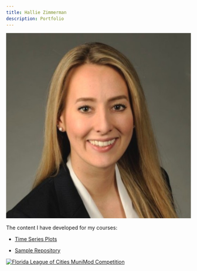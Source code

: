 ```yaml
---
title: Hallie Zimmerman
description: Portfolio
---
```


![My Picture](/pics/HAZHeadshot.jfif/)

The content I have developed for my courses:

- [Time Series Plots](/TimeSeries/index.md)

- [Sample Repository](https://github.com/hallieberrry/Reproducible-Research_Course-Project-1)

[![Florida League of Cities MuniMod Competition](https://img.youtube.com/vi/ucz2xoWNdlk/0.jpg)](https://www.youtube.com/watch?v=ucz2xoWNdlk)
